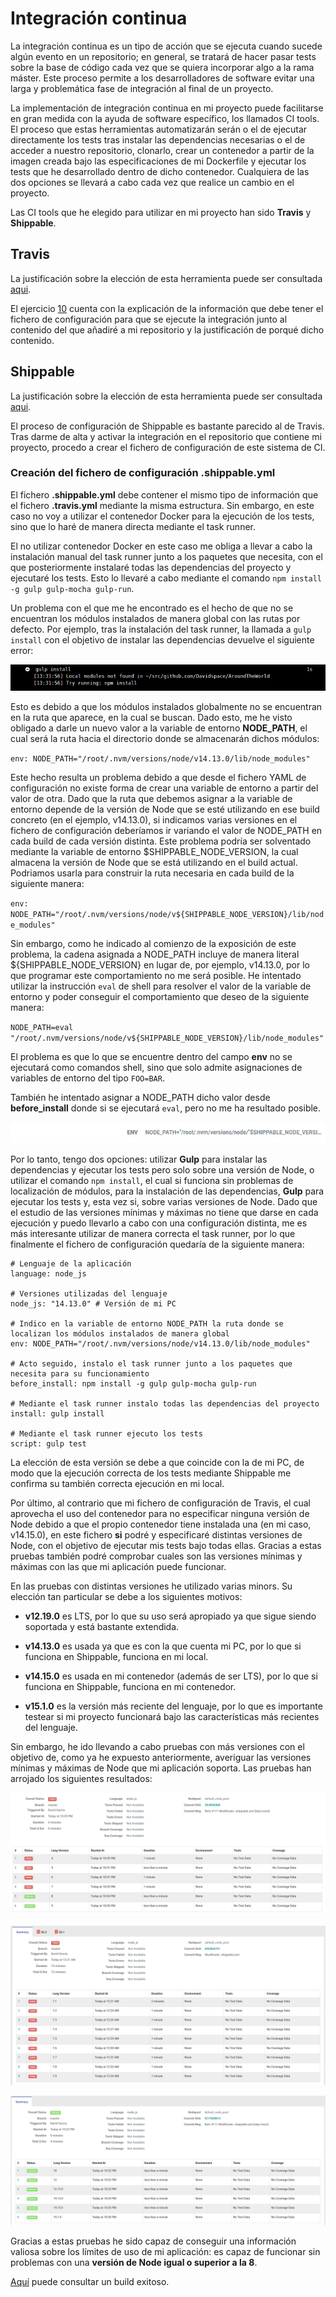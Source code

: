 # Integración continua

La integración continua es un tipo de acción que se ejecuta cuando sucede algún evento en un repositorio; en general, se tratará de hacer pasar tests sobre la base de código cada vez que se quiera incorporar algo a la rama máster. Este proceso permite a los desarrolladores de software evitar una larga y problemática fase de integración al final de un proyecto. 

La implementación de integración continua en mi proyecto puede facilitarse en gran medida con la ayuda de software específico, los llamados CI tools. El proceso que estas herramientas automatizarán serán o el de ejecutar directamente los tests tras instalar las dependencias necesarias o el de acceder a nuestro repositorio, clonarlo, crear un contenedor a partir de la imagen creada bajo las especificaciones de mi Dockerfile y ejecutar los tests que he desarrollado dentro de dicho contenedor. Cualquiera de las dos opciones se llevará a cabo cada vez que realice un cambio en el proyecto.

Las CI tools que he elegido para utilizar en mi proyecto han sido **Travis** y **Shippable**.

## Travis

La justificación sobre la elección de esta herramienta puede ser consultada [aqui](https://github.com/Davidspace/AroundTheWorld/blob/master/docs/herramientas.md).

El ejercicio [10](https://github.com/Davidspace/Ejercicios_IV/blob/main/TDD/Ejercicio%2010.md) cuenta con la explicación de la información que debe tener el fichero de configuración para que se ejecute la integración junto al contenido del que añadiré a mi repositorio y la justificación de porqué dicho contenido.

## Shippable

La justificación sobre la elección de esta herramienta puede ser consultada [aqui](https://github.com/Davidspace/AroundTheWorld/blob/master/docs/herramientas.md).

El proceso de configuración de Shippable es bastante parecido al de Travis. Tras darme de alta y activar la integración en el repositorio que contiene mi proyecto, procedo a crear el fichero de configuración de este sistema de CI.

### Creación del fichero de configuración .shippable.yml

El fichero **.shippable.yml** debe contener el mismo tipo de información que el fichero **.travis.yml** mediante la misma estructura. Sin embargo, en este caso no voy a utilizar el contenedor Docker para la ejecución de los tests, sino que lo haré de manera directa mediante el task runner.

El no utilizar contenedor Docker en este caso me obliga a llevar a cabo la instalación manual del task runner junto a los paquetes que necesita, con el que posteriormente instalaré todas las dependencias del proyecto y ejecutaré los tests. Esto lo llevaré a cabo mediante el comando `npm install -g gulp gulp-mocha gulp-run`.

Un problema con el que me he encontrado es el hecho de que no se encuentran los módulos instalados de manera global con las rutas por defecto. Por ejemplo, tras la instalación del task runner, la llamada a `gulp install` con el objetivo de instalar las dependencias devuelve el siguiente error:

![Error en gulp install](https://github.com/Davidspace/AroundTheWorld/blob/master/docs/imagenes/shippableerr2.png)

Esto es debido a que los módulos instalados globalmente no se encuentran en la ruta que aparece, en la cual se buscan. Dado esto, me he visto obligado a darle un nuevo valor a la variable de entorno **NODE_PATH**, el cual será la ruta hacia el directorio donde se almacenarán dichos módulos:

`env: NODE_PATH="/root/.nvm/versions/node/v14.13.0/lib/node_modules"`

Este hecho resulta un problema debido a que desde el fichero YAML de configuración no existe forma de crear una variable de entorno a partir del valor de otra. Dado que la ruta que debemos asignar a la variable de entorno depende de la versión de Node que se esté utilizando en ese build concreto (en el ejemplo, v14.13.0), si indicamos varias versiones en el fichero de configuración deberíamos ir variando el valor de NODE\_PATH en cada build de cada versión distinta. Este problema podría ser solventado mediante la variable de entorno $SHIPPABLE_NODE_VERSION, la cual almacena la versión de Node que se está utilizando en el build actual. Podriamos usarla para construir la ruta necesaria en cada build de la siguiente manera:

`env: NODE_PATH="/root/.nvm/versions/node/v${SHIPPABLE_NODE_VERSION}/lib/node_modules"`

Sin embargo, como he indicado al comienzo de la exposición de este problema, la cadena asignada a NODE\_PATH incluye de manera literal ${SHIPPABLE_NODE_VERSION} en lugar de, por ejemplo, v14.13.0, por lo que programar este comportamiento no me será posible. He intentado utilizar la instrucción `eval` de shell para resolver el valor de la variable de entorno y poder conseguir el comportamiento que deseo de la siguiente manera:

`NODE_PATH=eval "/root/.nvm/versions/node/v${SHIPPABLE_NODE_VERSION}/lib/node_modules"`

El problema es que lo que se encuentre dentro del campo **env** no se ejecutará como comandos shell, sino que solo admite asignaciones de variables de entorno del tipo `FOO=BAR`.

También he intentado asignar a NODE_PATH dicho valor desde **before\_install** donde si se ejecutará `eval`, pero no me ha resultado posible.

![Variable de entorno no muestra su valor](https://github.com/Davidspace/AroundTheWorld/blob/master/docs/imagenes/shippableerr1.png)

Por lo tanto, tengo dos opciones: utilizar **Gulp** para instalar las dependencias y ejecutar los tests pero solo sobre una versión de Node, o utilizar el comando `npm install`, el cual si funciona sin problemas de localización de módulos, para la instalación de las dependencias, **Gulp** para ejecutar los tests y, esta vez si, sobre varias versiones de Node. Dado que el estudio de las versiones mínimas y máximas no tiene que darse en cada ejecución y puedo llevarlo a cabo con una configuración distinta, me es más interesante utilizar de manera correcta el task runner, por lo que finalmente el fichero de configuración quedaría de la siguiente manera:

```
# Lenguaje de la aplicación
language: node_js

# Versiones utilizadas del lenguaje
node_js: "14.13.0" # Versión de mi PC

# Indico en la variable de entorno NODE_PATH la ruta donde se localizan los módulos instalados de manera global
env: NODE_PATH="/root/.nvm/versions/node/v14.13.0/lib/node_modules"

# Acto seguido, instalo el task runner junto a los paquetes que necesita para su funcionamiento
before_install: npm install -g gulp gulp-mocha gulp-run

# Mediante el task runner instalo todas las dependencias del proyecto
install: gulp install

# Mediante el task runner ejecuto los tests
script: gulp test
```
La elección de esta versión se debe a que coincide con la de mi PC, de modo que la ejecución correcta de los tests mediante Shippable me confirma su también correcta ejecución en mi local.

Por último, al contrario que mi fichero de configuración de Travis, el cual aprovecha el uso del contenedor para no especificar ninguna versión de Node debido a que el propio contenedor tiene instalada una (en mi caso, v14.15.0), en este fichero **si** podré y especificaré distintas versiones de Node, con el objetivo de ejecutar mis tests bajo todas ellas. Gracias a estas pruebas también podré comprobar cuales son las versiones mínimas y máximas con las que mi aplicación puede funcionar. 

En las pruebas con distintas versiones he utilizado varias minors. Su elección tan particular se debe a los siguientes motivos:

- **v12.19.0** es LTS, por lo que su uso será apropiado ya que sigue siendo soportada y está bastante extendida.

- **v14.13.0** es usada ya que es con la que cuenta mi PC, por lo que si funciona en Shippable, funciona en mi local.

- **v14.15.0** es usada en mi contenedor (además de ser LTS), por lo que si funciona en Shippable, funciona en mi contenedor.

- **v15.1.0** es la versión más reciente del lenguaje, por lo que es importante testear si mi proyecto funcionará bajo las características más recientes del lenguaje.

Sin embargo, he ido llevando a cabo pruebas con más versiones con el objetivo de, como ya he expuesto anteriormente, averiguar las versiones mínimas y máximas de Node que mi aplicación soporta. Las pruebas han arrojado los siguientes resultados:

![Desde v4 a v9](https://github.com/Davidspace/AroundTheWorld/blob/master/docs/imagenes/shippablev2.png)

![Desde v7.0 a v7.9](https://github.com/Davidspace/AroundTheWorld/blob/master/docs/imagenes/shippablev3.png)

![Desde v10 a v15.1](https://github.com/Davidspace/AroundTheWorld/blob/master/docs/imagenes/shippablev1.png)

Gracias a estas pruebas he sido capaz de conseguir una información valiosa sobre los límites de uso de mi aplicación: es capaz de funcionar sin problemas con una **versión de Node igual o superior a la 8**.

[Aquí](https://app.shippable.com/github/Davidspace/AroundTheWorld/runs/95/1/console) puede consultar un build exitoso.
